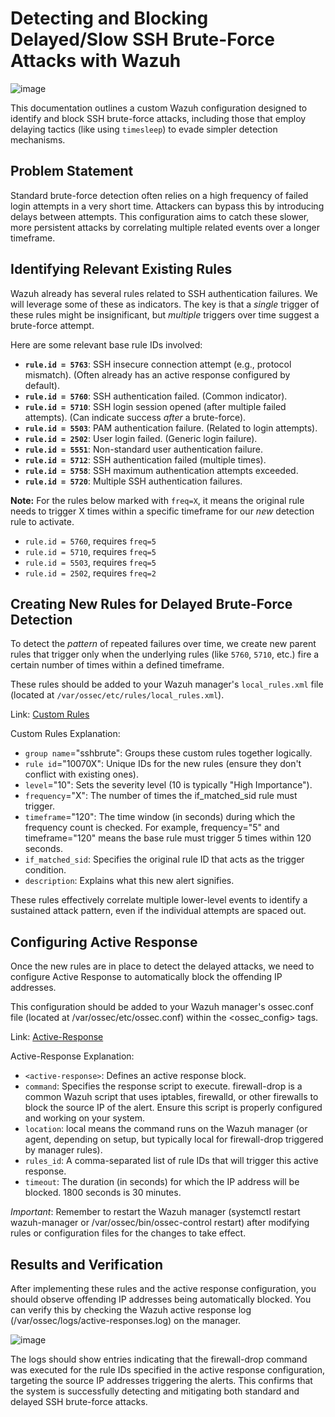 # Detecting and Blocking Delayed/Slow SSH Brute-Force Attacks with Wazuh

![image](https://github.com/user-attachments/assets/e3e0ef36-1130-4de0-8a79-2028ce201a8c)


This documentation outlines a custom Wazuh configuration designed to identify and block SSH brute-force attacks, including those that employ delaying tactics (like using `timesleep`) to evade simpler detection mechanisms.

## Problem Statement

Standard brute-force detection often relies on a high frequency of failed login attempts in a very short time. Attackers can bypass this by introducing delays between attempts. This configuration aims to catch these slower, more persistent attacks by correlating multiple related events over a longer timeframe.

## Identifying Relevant Existing Rules

Wazuh already has several rules related to SSH authentication failures. We will leverage some of these as indicators. The key is that a *single* trigger of these rules might be insignificant, but *multiple* triggers over time suggest a brute-force attempt.

Here are some relevant base rule IDs involved:

*   **`rule.id = 5763`**: SSH insecure connection attempt (e.g., protocol mismatch). (Often already has an active response configured by default).
*   **`rule.id = 5760`**: SSH authentication failed. (Common indicator).
*   **`rule.id = 5710`**: SSH login session opened (after multiple failed attempts). (Can indicate success *after* a brute-force).
*   **`rule.id = 5503`**: PAM authentication failure. (Related to login attempts).
*   **`rule.id = 2502`**: User login failed. (Generic login failure).
*   **`rule.id = 5551`**: Non-standard user authentication failure.
*   **`rule.id = 5712`**: SSH authentication failed (multiple times).
*   **`rule.id = 5758`**: SSH maximum authentication attempts exceeded.
*   **`rule.id = 5720`**: Multiple SSH authentication failures.

**Note:** For the rules below marked with `freq=X`, it means the original rule needs to trigger X times within a specific timeframe for our *new* detection rule to activate.

*   `rule.id = 5760`, requires `freq=5`
*   `rule.id = 5710`, requires `freq=5`
*   `rule.id = 5503`, requires `freq=5`
*   `rule.id = 2502`, requires `freq=2`

## Creating New Rules for Delayed Brute-Force Detection

To detect the *pattern* of repeated failures over time, we create new parent rules that trigger only when the underlying rules (like `5760`, `5710`, etc.) fire a certain number of times within a defined timeframe.

These rules should be added to your Wazuh manager's `local_rules.xml` file (located at `/var/ossec/etc/rules/local_rules.xml`).

Link: <a href="https://github.com/5thWindShadow/Iman_Portofolio/blob/main/Wazuh_SSH_Bruteforce/Custom_Rules">Custom Rules</a>

Custom Rules Explanation:
* `group name`="sshbrute": Groups these custom rules together logically.
* `rule id`="10070X": Unique IDs for the new rules (ensure they don't conflict with existing ones).
* `level`="10": Sets the severity level (10 is typically "High Importance").
* `frequency`="X": The number of times the if_matched_sid rule must trigger.
* `timeframe`="120": The time window (in seconds) during which the frequency count is checked. For example, frequency="5" and timeframe="120" means the base rule must trigger 5 times within 120 seconds.
* `if_matched_sid`: Specifies the original rule ID that acts as the trigger condition.
* `description`: Explains what this new alert signifies.

These rules effectively correlate multiple lower-level events to identify a sustained attack pattern, even if the individual attempts are spaced out.

## Configuring Active Response
Once the new rules are in place to detect the delayed attacks, we need to configure Active Response to automatically block the offending IP addresses.

This configuration should be added to your Wazuh manager's ossec.conf file (located at /var/ossec/etc/ossec.conf) within the <ossec_config> tags.

Link: <a href="https://github.com/5thWindShadow/Iman_Portofolio/blob/main/Wazuh_SSH_Bruteforce/Active-Response">Active-Response</a>

Active-Response Explanation:
* `<active-response>`: Defines an active response block.
* `command`: Specifies the response script to execute. firewall-drop is a common Wazuh script that uses iptables, firewalld, or other firewalls to block the source IP of the alert. Ensure this script is properly configured and working on your system.
* `location`: local means the command runs on the Wazuh manager (or agent, depending on setup, but typically local for firewall-drop triggered by manager rules).
* `rules_id`: A comma-separated list of rule IDs that will trigger this active response.
* `timeout`: The duration (in seconds) for which the IP address will be blocked. 1800 seconds is 30 minutes.

*Important*: Remember to restart the Wazuh manager (systemctl restart wazuh-manager or /var/ossec/bin/ossec-control restart) after modifying rules or configuration files for the changes to take effect.

## Results and Verification
After implementing these rules and the active response configuration, you should observe offending IP addresses being automatically blocked. You can verify this by checking the Wazuh active response log (/var/ossec/logs/active-responses.log) on the manager.

![image](https://github.com/user-attachments/assets/60078b7f-e45d-459d-975d-1d1ba0ea0377)

The logs should show entries indicating that the firewall-drop command was executed for the rule IDs specified in the active response configuration, targeting the source IP addresses triggering the alerts. This confirms that the system is successfully detecting and mitigating both standard and delayed SSH brute-force attacks.

